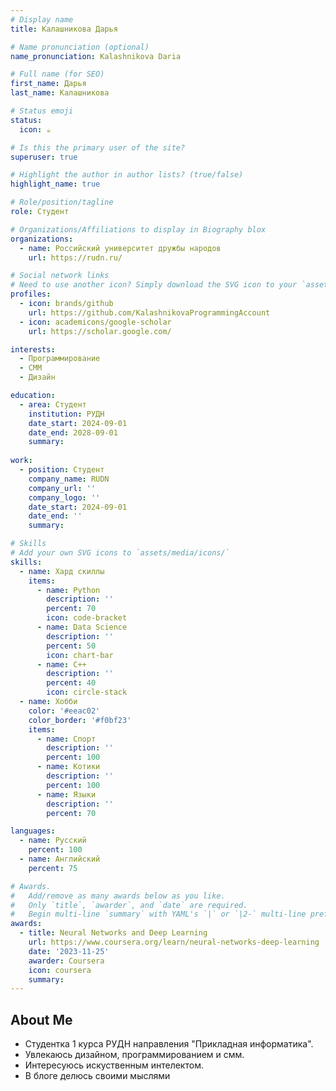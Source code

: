 ```yaml
---
# Display name
title: Калашникова Дарья 

# Name pronunciation (optional)
name_pronunciation: Kalashnikova Daria 

# Full name (for SEO)
first_name: Дарья
last_name: Калашникова

# Status emoji
status:
  icon: ☕️

# Is this the primary user of the site?
superuser: true

# Highlight the author in author lists? (true/false)
highlight_name: true

# Role/position/tagline
role: Студент

# Organizations/Affiliations to display in Biography blox
organizations:
  - name: Российский университет дружбы народов
    url: https://rudn.ru/

# Social network links
# Need to use another icon? Simply download the SVG icon to your `assets/media/icons/` folder.
profiles:
  - icon: brands/github
    url: https://github.com/KalashnikovaProgrammingAccount
  - icon: academicons/google-scholar
    url: https://scholar.google.com/

interests:
  - Программирование
  - СММ
  - Дизайн

education:
  - area: Студент
    institution: РУДН
    date_start: 2024-09-01
    date_end: 2028-09-01
    summary:
    
work:
  - position: Студент
    company_name: RUDN
    company_url: ''
    company_logo: ''
    date_start: 2024-09-01
    date_end: ''
    summary: 

# Skills
# Add your own SVG icons to `assets/media/icons/`
skills:
  - name: Хард скиллы
    items:
      - name: Python
        description: ''
        percent: 70
        icon: code-bracket
      - name: Data Science
        description: ''
        percent: 50
        icon: chart-bar
      - name: C++
        description: ''
        percent: 40
        icon: circle-stack
  - name: Хобби
    color: '#eeac02'
    color_border: '#f0bf23'
    items:
      - name: Спорт
        description: ''
        percent: 100
      - name: Котики
        description: ''
        percent: 100
      - name: Языки
        description: ''
        percent: 70

languages:
  - name: Русский 
    percent: 100
  - name: Английский
    percent: 75

# Awards.
#   Add/remove as many awards below as you like.
#   Only `title`, `awarder`, and `date` are required.
#   Begin multi-line `summary` with YAML's `|` or `|2-` multi-line prefix and indent 2 spaces below.
awards:
  - title: Neural Networks and Deep Learning
    url: https://www.coursera.org/learn/neural-networks-deep-learning
    date: '2023-11-25'
    awarder: Coursera
    icon: coursera
    summary: 
---
```


## About Me

- Студентка 1 курса РУДН направления "Прикладная информатика". 
- Увлекаюсь дизайном, программированием и смм.
- Интересуюсь искуственным интелектом. 
- В блоге делюсь своими мыслями

